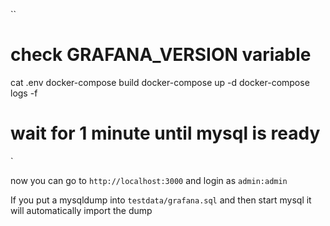 ``
# check GRAFANA_VERSION variable
cat .env
docker-compose build
docker-compose up -d
docker-compose logs -f
# wait for 1 minute until mysql is ready

`

now you can go to `http://localhost:3000` and login as `admin:admin`


If you put a mysqldump into `testdata/grafana.sql` and then start mysql it will automatically import the dump
